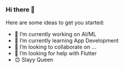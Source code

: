 ### Hi there 👋

Here are some ideas to get you started:

- 🔭 I’m currently working on AI/ML
- 🌱 I’m currently learning App Development
- 👯 I’m looking to collaborate on ...
- 🤔 I’m looking for help with Flutter 
- 😊 Slayy Queen

